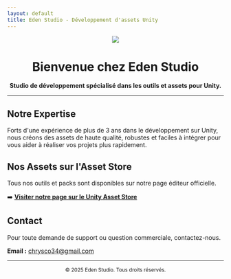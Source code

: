 ```yaml
---
layout: default
title: Eden Studio - Développement d'assets Unity
---
```


<p align="center">
  <img src="file:///C:/Users/Zainox/Downloads/Gemini_Generated_Image_9s6f9f9s6f9f9s6f.png">
</p>

<h1 align="center">Bienvenue chez Eden Studio</h1>

<p align="center">
  <strong>Studio de développement spécialisé dans les outils et assets pour Unity.</strong>
</p>

---

## Notre Expertise

Forts d'une expérience de plus de 3 ans dans le développement sur Unity, nous créons des assets de haute qualité, robustes et faciles à intégrer pour vous aider à réaliser vos projets plus rapidement.

## Nos Assets sur l'Asset Store

Tous nos outils et packs sont disponibles sur notre page éditeur officielle.

➡️ **[Visiter notre page sur le Unity Asset Store](https://assetstore.unity.com/publishers/METTRE_VOTRE_ID_ICI)**



## Contact

Pour toute demande de support ou question commerciale, contactez-nous.

**Email :** [chrysco34@gmail.com](mailto:edenstudio34@gmail.com)

---

<p align="center">
  <small>&copy; 2025 Eden Studio. Tous droits réservés.</small>
</p>
